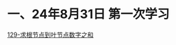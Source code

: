 # 一、24年8月31日 第一次学习
[129-求根节点到叶节点数字之和](https://leetcode.cn/problems/sum-root-to-leaf-numbers/description/?envType=study-plan-v2&envId=top-interview-150)

